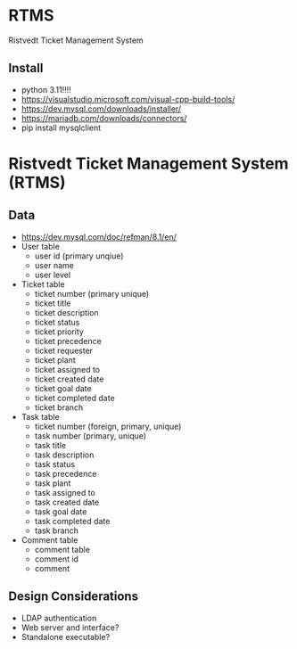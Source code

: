 # RTMS
Ristvedt Ticket Management System

## Install
* python 3.11!!!!
* https://visualstudio.microsoft.com/visual-cpp-build-tools/
* https://dev.mysql.com/downloads/installer/
* https://mariadb.com/downloads/connectors/
* pip install mysqlclient

# Ristvedt Ticket Management System (RTMS)

## Data
* https://dev.mysql.com/doc/refman/8.1/en/
* User table
    * user id (primary unqiue)
    * user name
    * user level
* Ticket table
    * ticket number (primary unique)
    * ticket title
    * ticket description
    * ticket status
    * ticket priority
    * ticket precedence
    * ticket requester
    * ticket plant
    * ticket assigned to
    * ticket created date
    * ticket goal date
    * ticket completed date
    * ticket branch
* Task table
    * ticket number (foreign, primary, unique)
    * task number            (primary, unique)
    * task title
    * task description
    * task status
    * task precedence 
    * task plant
    * task assigned to
    * task created date
    * task goal date
    * task completed date
    * task branch
* Comment table
    * comment table
    * comment id
    * comment 
    
## Design Considerations
* LDAP authentication
* Web server and interface?
* Standalone executable?

